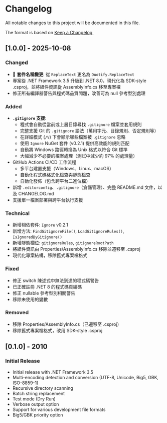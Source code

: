 # Changelog

All notable changes to this project will be documented in this file.

The format is based on [Keep a Changelog](https://keepachangelog.com/en/1.0.0/),

## [1.0.0] - 2025-10-08

### Changed

- 🎉 **套件名稱變更**: 從 `ReplaceText` 更名為 `Duotify.ReplaceText`
- 專案從 .NET Framework 3.5 升級到 .NET 8.0，現代化為 SDK-style .csproj，並將組件資訊從 AssemblyInfo.cs 移至專案檔
- 修正所有編譯器警告與程式碼品質問題，改善可為 null 參考型別處理

### Added

- **`.gitignore` 支援**:
  - 程式會自動從當前或上層目錄尋找 `.gitignore` 檔案並套用規則
  - 完整支援 Git 的 `.gitignore` 語法（萬用字元、目錄規則、否定規則等）
  - 在詳細模式 (`/V`) 下會顯示哪些檔案被 `.gitignore` 忽略
  - 使用 `Ignore` NuGet 套件 (v0.2.1) 提供高效能的規則匹配
  - 自動將 Windows 路徑轉換為 Unix 格式以符合 Git 標準
  - 大幅減少不必要的檔案處理（測試中減少約 97% 的處理量）
- GitHub Actions CI/CD 工作流程
  - 多平台建置支援（Windows、Linux、macOS）
  - 自動化程式碼格式化檢查與靜態檢查
  - 自動化發佈（包含跨平台二進位檔）
- 新增 `.editorconfig`、`.gitignore`（倉儲管理）、完整 README.md 文件，以及 CHANGELOG.md
- 支援單一檔案部署與跨平台執行支援

### Technical

- 新增相依套件: `Ignore` v0.2.1
- 新增方法: `FindGitignoreFile()`, `LoadGitignoreRules()`, `IsIgnoredByGitignore()`
- 新增靜態欄位: `gitignoreRules`, `gitignoreRootPath`
- 將組件資訊由 Properties/AssemblyInfo.cs 移除並遷移至 .csproj
- 現代化專案結構，移除舊式專案檔格式

### Fixed

- 修正 switch 陳述式中無法到達的程式碼警告
- 已正確註冊 .NET 8 的程式碼頁編碼
- 修正 nullable 參考型別相關警告
- 移除未使用的變數

### Removed

- 移除 Properties/AssemblyInfo.cs（已遷移至 .csproj）
- 移除舊式專案檔格式，改用 SDK-style .csproj

## [0.1.0] - 2010

### Initial Release

- Initial release with .NET Framework 3.5
- Multi-encoding detection and conversion (UTF-8, Unicode, Big5, GBK, ISO-8859-1)
- Recursive directory scanning
- Batch string replacement
- Test mode (Dry Run)
- Verbose output option
- Support for various development file formats
- Big5/GBK priority option
